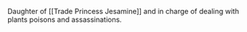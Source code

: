 Daughter of [[Trade Princess Jesamine]] and in charge of dealing with plants poisons and assassinations.